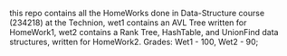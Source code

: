 this repo contains all the HomeWorks done in Data-Structure course (234218) at the Technion, wet1 contains an AVL Tree written for HomeWork1, wet2 contains a Rank Tree, HashTable, and UnionFind data structures, written for HomeWork2.
Grades: Wet1 - 100, Wet2 - 90;
